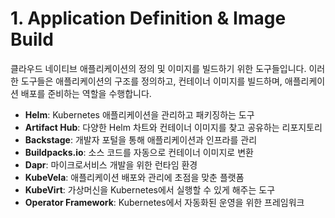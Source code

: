 # 1. Application Definition & Image Build  

클라우드 네이티브 애플리케이션의 정의 및 이미지를 빌드하기 위한 도구들입니다. 이러한 도구들은 애플리케이션의 구조를 정의하고, 컨테이너 이미지를 빌드하며, 애플리케이션 배포를 준비하는 역할을 수행합니다.  

- **Helm**: Kubernetes 애플리케이션을 관리하고 패키징하는 도구  
- **Artifact Hub**: 다양한 Helm 차트와 컨테이너 이미지를 찾고 공유하는 리포지토리  
- **Backstage**: 개발자 포털을 통해 애플리케이션과 인프라를 관리  
- **Buildpacks.io**: 소스 코드를 자동으로 컨테이너 이미지로 변환  
- **Dapr**: 마이크로서비스 개발을 위한 런타임 환경  
- **KubeVela**: 애플리케이션 배포와 관리에 초점을 맞춘 플랫폼  
- **KubeVirt**: 가상머신을 Kubernetes에서 실행할 수 있게 해주는 도구  
- **Operator Framework**: Kubernetes에서 자동화된 운영을 위한 프레임워크  